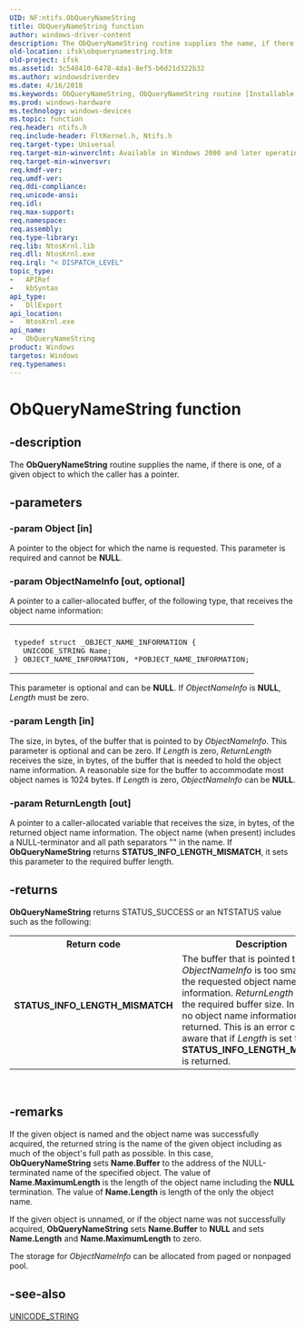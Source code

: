 ```yaml
---
UID: NF:ntifs.ObQueryNameString
title: ObQueryNameString function
author: windows-driver-content
description: The ObQueryNameString routine supplies the name, if there is one, of a given object to which the caller has a pointer.
old-location: ifsk\obquerynamestring.htm
old-project: ifsk
ms.assetid: 3c540410-6478-4da1-8ef5-b6d21d322b32
ms.author: windowsdriverdev
ms.date: 4/16/2018
ms.keywords: ObQueryNameString, ObQueryNameString routine [Installable File System Drivers], ifsk.obquerynamestring, ntifs/ObQueryNameString, obref_3d52f727-edc5-4bea-b7c1-24a3aced1079.xml
ms.prod: windows-hardware
ms.technology: windows-devices
ms.topic: function
req.header: ntifs.h
req.include-header: FltKernel.h, Ntifs.h
req.target-type: Universal
req.target-min-winverclnt: Available in Windows 2000 and later operating systems.
req.target-min-winversvr: 
req.kmdf-ver: 
req.umdf-ver: 
req.ddi-compliance: 
req.unicode-ansi: 
req.idl: 
req.max-support: 
req.namespace: 
req.assembly: 
req.type-library: 
req.lib: NtosKrnl.lib
req.dll: NtosKrnl.exe
req.irql: "< DISPATCH_LEVEL"
topic_type:
-	APIRef
-	kbSyntax
api_type:
-	DllExport
api_location:
-	NtosKrnl.exe
api_name:
-	ObQueryNameString
product: Windows
targetos: Windows
req.typenames: 
---
```


# ObQueryNameString function


## -description


The <b>ObQueryNameString</b> routine supplies the name, if there is one, of a given object to which the caller has a pointer.


## -parameters




### -param Object [in]

A pointer to the object for which the name is requested. This parameter is required and cannot be <b>NULL</b>. 


### -param ObjectNameInfo [out, optional]

A pointer to a caller-allocated buffer, of the following type, that receives the object name information: 

<div class="code"><span codelanguage=""><table>
<tr>
<th></th>
</tr>
<tr>
<td>
<pre>typedef struct _OBJECT_NAME_INFORMATION {
  UNICODE_STRING Name;
} OBJECT_NAME_INFORMATION, *POBJECT_NAME_INFORMATION;</pre>
</td>
</tr>
</table></span></div>
This parameter is optional and can be <b>NULL</b>. If <i>ObjectNameInfo</i> is <b>NULL</b>, <i>Length</i> must be zero.


### -param Length [in]

The size, in bytes, of the buffer that is pointed to by <i>ObjectNameInfo</i>. This parameter is optional and can be zero. If <i>Length</i> is zero, <i>ReturnLength</i> receives the size, in bytes, of the buffer that is needed to hold the object name information. A reasonable size for the buffer to accommodate most object names is 1024 bytes. If <i>Length</i> is zero, <i>ObjectNameInfo</i> can be <b>NULL</b>.


### -param ReturnLength [out]

A pointer to a caller-allocated variable that receives the size, in bytes, of the returned object name information. The object name (when present) includes a NULL-terminator and all path separators "\" in the name. If <b>ObQueryNameString</b> returns <b>STATUS_INFO_LENGTH_MISMATCH</b>, it sets this parameter to the required buffer length. 


## -returns



<b>ObQueryNameString</b> returns STATUS_SUCCESS or an NTSTATUS value such as the following: 

<table>
<tr>
<th>Return code</th>
<th>Description</th>
</tr>
<tr>
<td width="40%">
<dl>
<dt><b>STATUS_INFO_LENGTH_MISMATCH</b></dt>
</dl>
</td>
<td width="60%">
The buffer that is pointed to by <i>ObjectNameInfo</i> is too small to hold the requested object name information. <i>ReturnLength</i> points to the required buffer size. In this case, no object name information is returned. This is an error code. Be aware that if <i>Length</i> is set to zero, <b>STATUS_INFO_LENGTH_MISMATCH</b> is returned.

</td>
</tr>
</table>
 




## -remarks



If the given object is named and the object name was successfully acquired, the returned string is the name of the given object including as much of the object's full path as possible. In this case, <b>ObQueryNameString</b> sets <b>Name.Buffer</b> to the address of the NULL-terminated name of the specified object. The value of <b>Name.MaximumLength</b> is the length of the object name including the <b>NULL</b> termination. The value of <b>Name.Length</b> is length of the only the object name.

If the given object is unnamed, or if the object name was not successfully acquired, <b>ObQueryNameString</b> sets <b>Name.Buffer</b> to <b>NULL</b> and sets <b>Name.Length</b> and <b>Name.MaximumLength</b> to zero.

The storage for <i>ObjectNameInfo</i> can be allocated from paged or nonpaged pool. 




## -see-also




<a href="https://msdn.microsoft.com/library/windows/hardware/ff564879">UNICODE_STRING</a>
 

 

